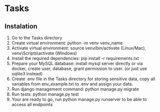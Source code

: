 # Tasks

## Instalation
1. Go to the Tasks directory
2. Create virtual environment: python -m venv venv_name
3. Activate virtual environment: source venv/bin/activate (Linux/Mac), venv\Scripts\activate (Windows)
4. Install the required dependencies: pip install -r requirements.txt
5. Prepare your MySQL database: install mysql server directly or via docker, create user, database, grant permission to user. (or just use sqlite3 instead) 
6. Create .env file in the Tasks directory for storing sensitive data, copy all variables from env_example.txt to .env and assign your data.
7. Run django management command: python manage.py migrate
8. Run tests: python manage.py test
9. Your are ready to go, run python manage.py runserver to be able to access all endpoints